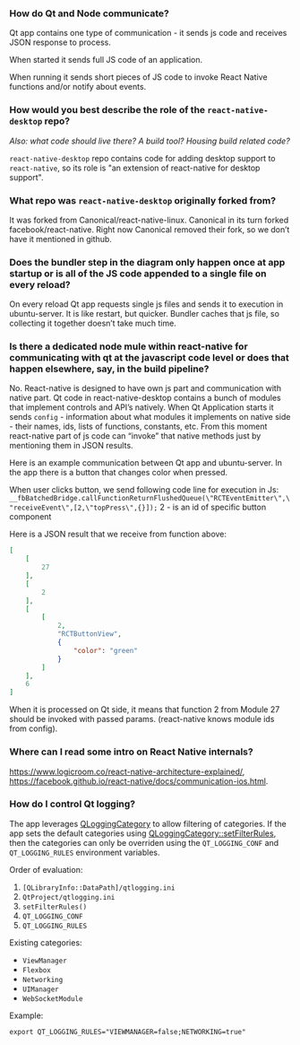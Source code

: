 ### How do Qt and Node communicate?

Qt app contains one type of communication - it sends js code and receives JSON response to process.

When started it sends full JS code of an application.

When running it sends short pieces of JS code to invoke React Native functions and/or notify about events.

### How would you best describe the role of the `react-native-desktop` repo?

_Also: what code should live there? A build tool? Housing build related code?_

`react-native-desktop` repo contains code for adding desktop support to `react-native`, so its role is "an extension of react-native for desktop support".

### What repo was `react-native-desktop` originally forked from?

It was forked from Canonical/react-native-linux. Canonical in its turn forked facebook/react-native. Right now Canonical removed their fork, so we don’t have it mentioned in github.

### Does the bundler step in the diagram only happen once at app startup or is all of the JS code appended to a single file on every reload?

On every reload Qt app requests single js files and sends it to execution in ubuntu-server. It is like restart, but quicker. Bundler caches that js file, so collecting it together doesn’t take much time.

### Is there a dedicated node mule within react-native for communicating with qt at the javascript code level or does that happen elsewhere, say, in the build pipeline?

No. React-native is designed to have own js part and communication with native part.
Qt code in react-native-desktop contains a bunch of modules that implement controls and API’s natively. 
When Qt Application starts it sends `config` - information about what modules it implements on native side - their names, ids, lists of functions, constants, etc. From this moment react-native part of js code can “invoke” that native methods just by mentioning them in JSON results.

Here is an example communication between Qt app and ubuntu-server. In the app there is a button that changes color when pressed.

When user clicks button, we send following code line for execution in Js:
`__fbBatchedBridge.callFunctionReturnFlushedQueue(\"RCTEventEmitter\",\"receiveEvent\",[2,\"topPress\",{}]);`
2 - is an id of specific button component

Here is a JSON result that we receive from function above:

```json
[
    [
        27
    ],
    [
        2
    ],
    [
        [
            2,
            "RCTButtonView",
            {
                "color": "green"
            }
        ]
    ],
    6
]
```

When it is processed on Qt side, it means that function 2 from Module 27 should be invoked with passed params. (react-native knows module ids from config).

### Where can I read some intro on React Native internals?

https://www.logicroom.co/react-native-architecture-explained/, https://facebook.github.io/react-native/docs/communication-ios.html.

### How do I control Qt logging?

The app leverages [QLoggingCategory](http://doc.qt.io/qt-5/qloggingcategory.html#configuring-categories) to allow filtering of categories. If the app sets the default categories using [QLoggingCategory::setFilterRules](http://doc.qt.io/qt-5/qloggingcategory.html#setFilterRules), then the categories can only be overriden using the `QT_LOGGING_CONF` and `QT_LOGGING_RULES` environment variables.

Order of evaluation:

1. `[QLibraryInfo::DataPath]/qtlogging.ini`
1. `QtProject/qtlogging.ini`
1. `setFilterRules()`
1. `QT_LOGGING_CONF`
1. `QT_LOGGING_RULES`

Existing categories:

- `ViewManager`
- `Flexbox`
- `Networking`
- `UIManager`
- `WebSocketModule`

Example:

```shell
export QT_LOGGING_RULES="VIEWMANAGER=false;NETWORKING=true"
```
